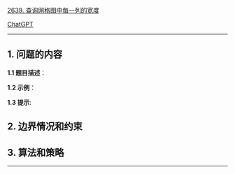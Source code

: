 [2639. 查询网格图中每一列的宽度](https://leetcode.cn/problems/find-the-width-of-columns-of-a-grid)

[ChatGPT](chat.openai.com)

---

## 1. 问题的内容
**1.1 题目描述**：

**1.2 示例**：

**1.3 提示**:

## 2. 边界情况和约束


## 3. 算法和策略

---

